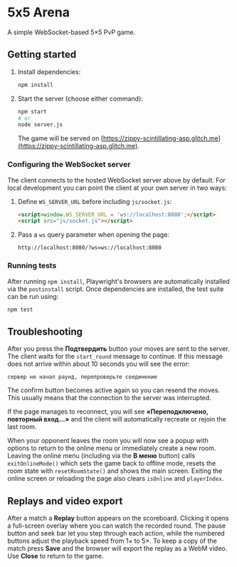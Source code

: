 # 5x5 Arena

A simple WebSocket-based 5×5 PvP game.

## Getting started

1. Install dependencies:

   ```bash
   npm install
   ```

2. Start the server (choose either command):

   ```bash
   npm start
   # or
   node server.js
   ```


   The game will be served on [https://zippy-scintillating-asp.glitch.me](https://zippy-scintillating-asp.glitch.me).

### Configuring the WebSocket server

The client connects to the hosted WebSocket server above by default. For local
development you can point the client at your own server in two ways:

1. Define `WS_SERVER_URL` before including `js/socket.js`:

   ```html
   <script>window.WS_SERVER_URL = 'ws://localhost:8080';</script>
   <script src="js/socket.js"></script>
   ```

2. Pass a `ws` query parameter when opening the page:

   `http://localhost:8080/?ws=ws://localhost:8080`

### Running tests

After running `npm install`, Playwright's browsers are automatically installed
via the `postinstall` script. Once dependencies are installed, the test suite
can be run using:

```bash
npm test
```

## Troubleshooting

After you press the **Подтвердить** button your moves are sent to the server. The client waits for the `start_round` message to continue. If this message does not arrive within about 10 seconds you will see the error:

```
сервер не начал раунд, перепроверьте соединение
```

The confirm button becomes active again so you can resend the moves. This usually means that the connection to the server was interrupted.

If the page manages to reconnect, you will see **«Переподключено, повторный вход…»** and the client will automatically recreate or rejoin the last room.

When your opponent leaves the room you will now see a popup with options to return to the online menu or immediately create a new room. Leaving the online menu (including via the **В меню** button) calls `exitOnlineMode()` which sets the game back to offline mode, resets the room state with `resetRoomState()` and shows the main screen. Exiting the online screen or reloading the page also clears `isOnline` and `playerIndex`.

## Replays and video export

After a match a **Replay** button appears on the scoreboard. Clicking it opens a
full-screen overlay where you can watch the recorded round. The pause button and
seek bar let you step through each action, while the numbered buttons adjust the
playback speed from 1× to 5×. To keep a copy of the match press **Save** and the
browser will export the replay as a WebM video. Use **Close** to return to the
game.

